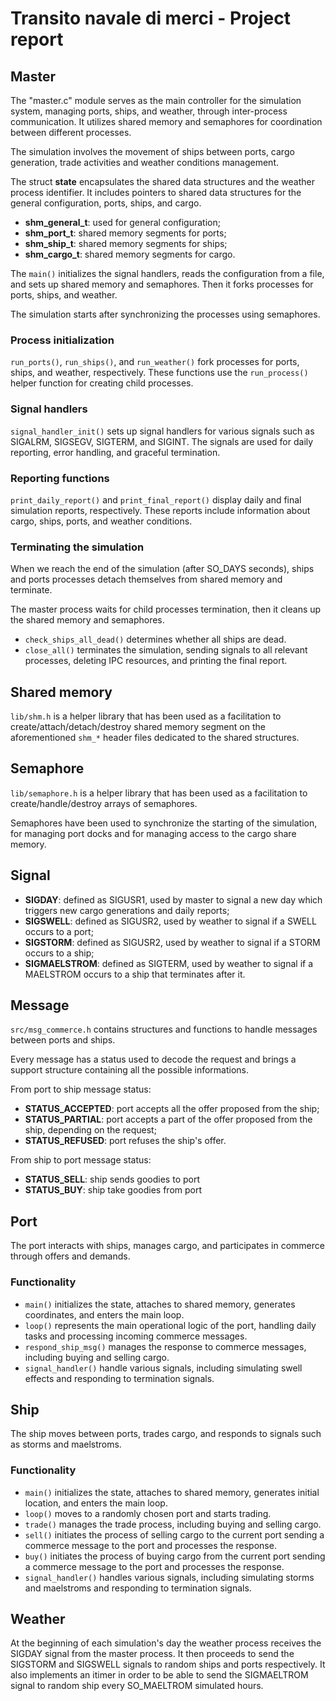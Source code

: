 # Transito navale di merci - Project report
## Master
The "master.c" module serves as the main controller for the simulation system, managing ports, ships, and weather, 
through inter-process communication. 
It utilizes shared memory and semaphores for coordination between different processes. 

The simulation involves the movement of ships between ports, cargo generation, trade activities and weather conditions management.

The struct **state** encapsulates the shared data structures and the weather process identifier. 
It includes pointers to shared data structures for the general configuration, ports, ships, and cargo. 
- **shm_general_t**: used for general configuration;
- **shm_port_t**: shared memory segments for ports;
- **shm_ship_t**: shared memory segments for ships;
- **shm_cargo_t**: shared memory segments for cargo.

The `main()` initializes the signal handlers, reads the configuration from a file, and sets up shared memory and 
semaphores. 
Then it forks processes for ports, ships, and weather. 

The simulation starts after synchronizing the processes using semaphores.

### Process initialization
`run_ports()`, `run_ships()`, and `run_weather()` fork processes for ports, ships, and weather, respectively. 
These functions use the `run_process()` helper function for creating child processes.

### Signal handlers
`signal_handler_init()` sets up signal handlers for various signals such as SIGALRM, SIGSEGV, SIGTERM, 
and SIGINT. 
The signals are used for daily reporting, error handling, and graceful termination.

### Reporting functions
`print_daily_report()` and `print_final_report()` display daily and final simulation reports, respectively. 
These reports include information about cargo, ships, ports, and weather conditions.

### Terminating the simulation
When we reach the end of the simulation (after SO_DAYS seconds), ships and ports processes detach themselves from shared memory and terminate.

The master process waits for child processes termination, then it cleans up the shared memory and semaphores.
- `check_ships_all_dead()` determines whether all ships are dead. 
- `close_all()` terminates the simulation, sending signals to all relevant processes, deleting IPC resources, and printing the final report.

## Shared memory
`lib/shm.h` is a helper library that has been used as a facilitation to create/attach/detach/destroy 
shared memory segment on the aforementioned `shm_*` header files dedicated to the shared structures.

## Semaphore
`lib/semaphore.h` is a helper library that has been used as a facilitation to create/handle/destroy arrays of semaphores.

Semaphores have been used to synchronize the starting of the simulation, for managing port docks and for managing access
to the cargo share memory.

## Signal
- **SIGDAY**: defined as SIGUSR1, used by master to signal a new day which triggers new cargo generations and daily reports;
- **SIGSWELL**: defined as SIGUSR2, used by weather to signal if a SWELL occurs to a port;
- **SIGSTORM**: defined as SIGUSR2, used by weather to signal if a STORM occurs to a ship;
- **SIGMAELSTROM**: defined as SIGTERM, used by weather to signal if a MAELSTROM occurs to a ship that terminates after it.

## Message
`src/msg_commerce.h` contains structures and functions to handle messages between ports and ships.

Every message has a status used to decode the request and brings a support structure containing all the possible informations.

From port to ship message status: 
- **STATUS_ACCEPTED**: port accepts all the offer proposed from the ship;
- **STATUS_PARTIAL**: port accepts a part of the offer proposed from the ship, depending on the request;
- **STATUS_REFUSED**: port refuses the ship's offer.

From ship to port message status:
- **STATUS_SELL**: ship sends goodies to port
- **STATUS_BUY**: ship take goodies from port

## Port
The port interacts with ships, manages cargo, and participates in commerce through offers and demands.
### Functionality
- `main()` initializes the state, attaches to shared memory, generates coordinates, and enters the main loop.
- `loop()` represents the main operational logic of the port, handling daily tasks and processing incoming commerce messages.
- `respond_ship_msg()` manages the response to commerce messages, including buying and selling cargo.
- `signal_handler()` handle various signals, including simulating swell effects and responding to termination signals.

## Ship
The ship moves between ports, trades cargo, and responds to signals such as storms and maelstroms.
### Functionality
- `main()` initializes the state, attaches to shared memory, generates initial location, and enters the main loop.
- `loop()` moves to a randomly chosen port and starts trading.
- `trade()` manages the trade process, including buying and selling cargo.
- `sell()` initiates the process of selling cargo to the current port sending a commerce message to the port and processes the response.
- `buy()` initiates the process of buying cargo from the current port sending a commerce message to the port and processes the response.
- `signal_handler()` handles various signals, including simulating storms and maelstroms and responding to termination signals.

## Weather
At the beginning of each simulation's day the weather process receives the SIGDAY signal from the master process. 
It then proceeds to send the SIGSTORM and SIGSWELL signals to random ships and ports respectively. 
It also implements an itimer in order to be able to send the SIGMAELTROM signal to random ship every SO_MAELTROM simulated hours.